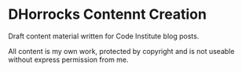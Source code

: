 # DHorrocks Contennt Creation

Draft content material written for Code Institute blog posts.

All content is my own work, protected by copyright and is not useable without express permission from me.
